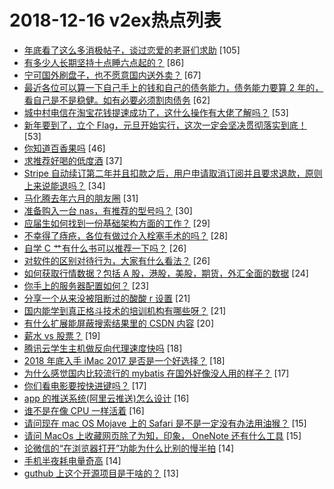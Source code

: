 # 2018-12-16 v2ex热点列表

+ [年底看了这么多消极帖子，谈过恋爱的老哥们求助](https://www.v2ex.com/t/517997#reply105) [105]
+ [有多少人长期坚持十点睡六点起的？](https://www.v2ex.com/t/517962#reply86) [86]
+ [宁可国外刷盘子，也不愿意国内送外卖？](https://www.v2ex.com/t/518040#reply67) [67]
+ [最近各位可以算一下自己手上的钱和自己的债务能力，债务能力要算 2 年的，看自己是不是稳健。如有必要必须割肉债务](https://www.v2ex.com/t/517961#reply62) [62]
+ [城中村电信在淘宝花钱提速成功了，这什么操作有大佬了解吗？](https://www.v2ex.com/t/517985#reply53) [53]
+ [新年要到了，立个 Flag，元旦开始实行，这次一定会坚决贯彻落实到底！](https://www.v2ex.com/t/518042#reply53) [53]
+ [你知道百香果吗](https://www.v2ex.com/t/518004#reply46) [46]
+ [求推荐好喝的低度酒](https://www.v2ex.com/t/518049#reply37) [37]
+ [Stripe 自动续订第二年并且扣款之后，用户申请取消订阅并且要求退款，原则上来说能退吗？](https://www.v2ex.com/t/517976#reply34) [34]
+ [马化腾去年六月的朋友圈](https://www.v2ex.com/t/518034#reply31) [31]
+ [准备购入一台 nas，有推荐的型号吗？](https://www.v2ex.com/t/518015#reply30) [30]
+ [应届生如何找到一份基础架构方面的工作？](https://www.v2ex.com/t/517971#reply29) [29]
+ [不幸得了痔疮，各位有做过介入栓塞手术的吗？](https://www.v2ex.com/t/518006#reply28) [28]
+ [自学 C 艹有什么书可以推荐一下吗？](https://www.v2ex.com/t/517968#reply26) [26]
+ [对软件的区别对待行为，大家有什么看法？](https://www.v2ex.com/t/518025#reply26) [26]
+ [如何获取行情数据？包括 A 股，港股，美股，期货，外汇全面的数据](https://www.v2ex.com/t/518002#reply24) [24]
+ [你手上的服务器配置如何？](https://www.v2ex.com/t/518036#reply23) [23]
+ [分享一个从来没被阻断过的酸酸 r 设置](https://www.v2ex.com/t/518051#reply21) [21]
+ [国内能学到真正格斗技术的培训机构有哪些呀？](https://www.v2ex.com/t/518070#reply21) [21]
+ [有什么扩展能屏蔽搜索结果里的 CSDN 内容](https://www.v2ex.com/t/517988#reply20) [20]
+ [薪水 vs 股票？](https://www.v2ex.com/t/518027#reply19) [19]
+ [腾讯云学生主机做反向代理速度快吗](https://www.v2ex.com/t/517969#reply18) [18]
+ [2018 年底入手 iMac 2017 是否是一个好选择？](https://www.v2ex.com/t/518021#reply18) [18]
+ [为什么感觉国内比较流行的 mybatis 在国外好像没人用的样子？](https://www.v2ex.com/t/518087#reply17) [17]
+ [你们看电影要按快进键吗？](https://www.v2ex.com/t/518088#reply17) [17]
+ [app 的推送系统(阿里云推送)怎么设计](https://www.v2ex.com/t/517978#reply16) [16]
+ [谁不是在像 CPU 一样活着](https://www.v2ex.com/t/518046#reply16) [16]
+ [请问现在 mac OS Mojave 上的 Safari 是不是一定没有办法用油猴？](https://www.v2ex.com/t/517999#reply15) [15]
+ [请问 MacOs 上收藏网页除了为知，印象， OneNote 还有什么工具](https://www.v2ex.com/t/518028#reply15) [15]
+ [论微信的“在浏览器打开”功能为什么比别的慢半拍](https://www.v2ex.com/t/517981#reply14) [14]
+ [手机半夜耗电量奇高](https://www.v2ex.com/t/518014#reply14) [14]
+ [guthub 上这个开源项目是干啥的？](https://www.v2ex.com/t/517992#reply13) [13]
